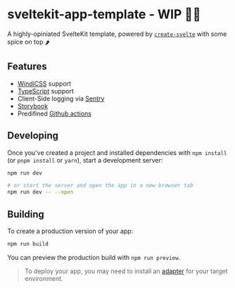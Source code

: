 # sveltekit-app-template - WIP 👷‍♂️

A highly-opiniated SvelteKit template, powered by [`create-svelte`](https://github.com/sveltejs/kit/tree/master/packages/create-svelte) with some spice on top 🌶️

## Features

- [WindiCSS](https://windicss.org/) support
- [TypeScript](https://typescriptlang.org/) support
- Client-Side logging via [Sentry](https://sentry.io/)
- [Storybook](https://storybook.js.org/docs/svelte/get-started/introduction)
- Predifined [Github actions](https://github.com/YogliB/sveltekit-app-template/tree/main/.github/workflows)

## Developing

Once you've created a project and installed dependencies with `npm install` (or `pnpm install` or `yarn`), start a development server:

```bash
npm run dev

# or start the server and open the app in a new browser tab
npm run dev -- --open
```

## Building

To create a production version of your app:

```bash
npm run build
```

You can preview the production build with `npm run preview`.

> To deploy your app, you may need to install an [adapter](https://kit.svelte.dev/docs/adapters) for your target environment.
